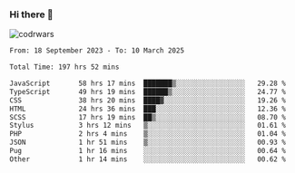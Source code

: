 ### Hi there 👋


![codrwars](https://www.codewars.com/users/rsschool_c9af20f58c35c696/badges/micro) 

<!--START_SECTION:waka-->

```txt
From: 18 September 2023 - To: 10 March 2025

Total Time: 197 hrs 52 mins

JavaScript       58 hrs 17 mins  ███████▒░░░░░░░░░░░░░░░░░   29.28 %
TypeScript       49 hrs 19 mins  ██████▒░░░░░░░░░░░░░░░░░░   24.77 %
CSS              38 hrs 20 mins  ████▓░░░░░░░░░░░░░░░░░░░░   19.26 %
HTML             24 hrs 36 mins  ███░░░░░░░░░░░░░░░░░░░░░░   12.36 %
SCSS             17 hrs 19 mins  ██▒░░░░░░░░░░░░░░░░░░░░░░   08.70 %
Stylus           3 hrs 12 mins   ▒░░░░░░░░░░░░░░░░░░░░░░░░   01.61 %
PHP              2 hrs 4 mins    ▒░░░░░░░░░░░░░░░░░░░░░░░░   01.04 %
JSON             1 hr 51 mins    ▒░░░░░░░░░░░░░░░░░░░░░░░░   00.93 %
Pug              1 hr 16 mins    ░░░░░░░░░░░░░░░░░░░░░░░░░   00.64 %
Other            1 hr 14 mins    ░░░░░░░░░░░░░░░░░░░░░░░░░   00.62 %
```

<!--END_SECTION:waka-->
